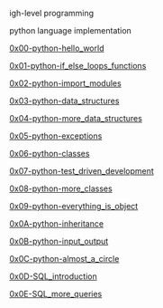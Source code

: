igh-level programming

python language implementation

[0x00-python-hello_world](https://github.com/Joeeazy/alx-higher_level_programming/tree/master/0x00-python-hello_world)

[0x01-python-if_else_loops_functions](https://github.com/Joeeazy/alx-higher_level_programming/tree/master/0x01-python-if_else_loops_functions)

[0x02-python-import_modules](https://github.com/Joeeazy/alx-higher_level_programming/tree/master/0x02-python-import_modules)

[0x03-python-data_structures](https://github.com/Joeeazy/alx-higher_level_programming/tree/master/0x03-python-data_structures)

[0x04-python-more_data_structures](https://github.com/Joeeazy/alx-higher_level_programming/tree/master/0x04-python-more_data_structures)

[0x05-python-exceptions](https://github.com/Joeeazy/alx-higher_level_programming/tree/master/0x05-python-exceptions)

[0x06-python-classes](https://github.com/Joeeazy/alx-higher_level_programming/tree/master/0x06-python-classes)

[0x07-python-test_driven_development](https://github.com/Joeeazy/alx-higher_level_programming/tree/master/0x07-python-test_driven_development)

[0x08-python-more_classes](https://github.com/Joeeazy/alx-higher_level_programming/tree/master/0x08-python-more_classes)

[0x09-python-everything_is_object](https://github.com/Joeeazy/alx-higher_level_programming/tree/master/0x09-python-everything_is_object)

[0x0A-python-inheritance](https://github.com/Joeeazy/alx-higher_level_programming/tree/master/0x0A-python-inheritance)

[0x0B-python-input_output](https://github.com/Joeeazy/alx-higher_level_programming/tree/master/0x0B-python-input_output)

[0x0C-python-almost_a_circle](https://github.com/Joeeazy/alx-higher_level_programming/tree/master/0x0C-python-almost_a_circle)

[0x0D-SQL_introduction](https://github.com/Joeeazy/alx-higher_level_programming/tree/master/0x0D-SQL_introduction)

[0x0E-SQL_more_queries](https://github.com/Joeeazy/alx-higher_level_programming/tree/master/0x0E-SQL_more_queries)
